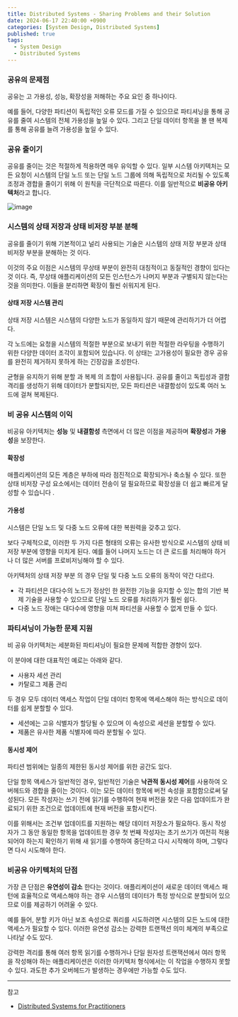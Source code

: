 ```yaml
---
title: Distributed Systems - Sharing Problems and their Solution
date: 2024-06-17 22:40:00 +0900
categories: [System Design, Distributed Systems]
published: true
tags:
  - System Design
  - Distributed Systems
---
```


### 공유의 문제점

공유는 고 가용성, 성능, 확장성을 저해하는 주요 요인 중 하나이다.

예를 들어, 다양한 파티션이 독립적인 오류 모드를 가질 수 있으므로 파티셔닝을 통해 공유를 줄여 시스템의 전체 가용성을 높일 수 있다. 그리고 단일 데이터 항목을 볼 땐 복제를 통해 공유를 늘려 가용성을 높일 수 있다.

### 공유 줄이기

공유를 줄이는 것은 적절하게 적용하면 매우 유익할 수 있다.
일부 시스템 아키텍처는 모든 요청이 시스템의 단일 노드 또는 단일 노드 그룹에 의해 독립적으로 처리될 수 있도록 조정과 경합을 줄이기 위해 이 원칙을 극단적으로 따른다.
이를 일반적으로 **비공유 아키텍처**라고 합니다.

![image](https://phoenixnap.com/kb/wp-content/uploads/2021/09/shared-nothing-architecture-diagram.png)

### 시스템의 상태 저장과 상태 비저장 부분 분해

공유를 줄이기 위해 기본적이고 널리 사용되는 기술은 시스템의 상태 저장 부분과 상태 비저장 부분을 분해하는 것 이다.

이것의 주요 이점은 시스템의 무상태 부분이 완전히 대칭적이고 동질적인 경향이 있다는 것 이다.
즉, 무상태 애플리케이션의 모든 인스턴스가 나머지 부분과 구별되지 않는다는 것을 의미한다.
이들을 분리하면 확장이 훨씬 쉬워지게 된다.

#### 상태 저장 시스템 관리

상태 저장 시스템은 시스템의 다양한 노드가 동일하지 않기 때문에 관리하기가 더 어렵다.

각 노드에는 요청을 시스템의 적절한 부분으로 보내기 위한 적절한 라우팅을 수행하기 위한 다양한 데이터 조각이 포함되어 있습니다.
이 상태는 고가용성이 필요한 경우 공유를 완전히 제거하지 못하게 하는 긴장감을 조성한다.

균형을 유지하기 위해 분할 과 복제 의 조합이 사용됩니다.
공유를 줄이고 독립성과 결함 격리를 생성하기 위해 데이터가 분할되지만, 모든 파티션은 내결함성이 있도록 여러 노드에 걸쳐 복제된다.

### 비 공유 시스템의 이익

비공유 아키텍처는 **성능** 및 **내결함성** 측면에서 더 많은 이점을 제공하며 **확장성**과 **가용성**을 보장한다.

#### 확장성

애플리케이션의 모든 계층은 부하에 따라 점진적으로 확장되거나 축소될 수 있다.
또한 상태 비저장 구성 요소에서는 데이터 전송이 덜 필요하므로 확장성을 더 쉽고 빠르게 달성할 수 있습니다 .

#### 가용성

시스템은 단일 노드 및 다중 노드 오류에 대한 복원력을 갖추고 있다.

보다 구체적으로, 이러한 두 가지 다른 형태의 오류는 유사한 방식으로 시스템의 상태 비저장 부분에 영향을 미치게 된다.
예를 들어 나머지 노드는 더 큰 로드를 처리해야 하거나 더 많은 서버를 프로비저닝해야 할 수 있다.

아키텍처의 상태 저장 부분 의 경우 단일 및 다중 노드 오류의 동작이 약간 다르다.

- 각 파티션은 대다수의 노드가 정상인 한 완전한 기능을 유지할 수 있는 합의 기반 복제 기술을 사용할 수 있으므로 단일 노드 오류를 처리하기가 훨씬 쉽다.
- 다중 노드 장애는 대다수에 영향을 미쳐 파티션을 사용할 수 없게 만들 수 있다.

### 파티셔닝이 가능한 문제 지원

비 공유 아키텍처는 세분화된 파티셔닝이 필요한 문제에 적합한 경향이 있다.

이 분야에 대한 대표적인 예로는 아래와 같다.

- 사용자 세션 관리
- 카탈로그 제품 관리

두 경우 모두 데이터 액세스 작업이 단일 데이터 항목에 액세스해야 하는 방식으로 데이터를 쉽게 분할할 수 있다.

- 세션에는 고유 식별자가 할당될 수 있으며 이 속성으로 세션을 분할할 수 있다.
- 제품은 유사한 제품 식별자에 따라 분할될 수 있다.

#### 동시성 제어

파티션 범위에는 일종의 제한된 동시성 제어를 위한 공간도 있다.

단일 항목 액세스가 일반적인 경우, 일반적인 기술은 **낙관적 동시성 제어**를 사용하여 오버헤드와 경합을 줄이는 것이다.
이는 모든 데이터 항목에 버전 속성을 포함함으로써 달성된다.
모든 작성자는 쓰기 전에 읽기를 수행하여 현재 버전을 찾은 다음 업데이트가 완료되기 위한 조건으로 업데이트에 현재 버전을 포함시킨다.

이를 위해서는 조건부 업데이트를 지원하는 해당 데이터 저장소가 필요하다.
동시 작성자가 그 동안 동일한 항목을 업데이트한 경우 첫 번째 작성자는 초기 쓰기가 여전히 적용되어야 하는지 확인하기 위해 새 읽기를 수행하여 중단하고 다시 시작해야 하며, 그렇다면 다시 시도해야 한다.

### 비공유 아키텍처의 단점

가장 큰 단점은 **유연성이 감소** 한다는 것이다.
애플리케이션이 새로운 데이터 액세스 패턴에 효율적으로 액세스해야 하는 경우 시스템의 데이터가 특정 방식으로 분할되어 있으므로 이를 제공하기 어려울 수 있다.

예를 들어, 분할 키가 아닌 보조 속성으로 쿼리를 시도하려면 시스템의 모든 노드에 대한 액세스가 필요할 수 있다.
이러한 유연성 감소는 강력한 트랜잭션 의미 체계의 부족으로 나타날 수도 있다.

강력한 격리를 통해 여러 항목 읽기를 수행하거나 단일 원자성 트랜잭션에서 여러 항목을 작성해야 하는 애플리케이션은 이러한 아키텍처 형식에서는 이 작업을 수행하지 못할 수 있다.
과도한 추가 오버헤드가 발생하는 경우에만 가능할 수도 있다.

---

참고

- [Distributed Systems for Practitioners](https://www.educative.io/courses/distributed-systems-practitioners)
